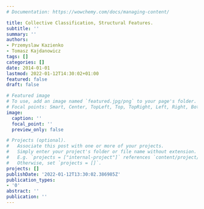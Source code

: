 ```yaml
---
# Documentation: https://wowchemy.com/docs/managing-content/

title: Collective Classification, Structural Features.
subtitle: ''
summary: ''
authors:
- Przemyslaw Kazienko
- Tomasz Kajdanowicz
tags: []
categories: []
date: 2014-01-01
lastmod: 2022-01-12T14:30:02+01:00
featured: false
draft: false

# Featured image
# To use, add an image named `featured.jpg/png` to your page's folder.
# Focal points: Smart, Center, TopLeft, Top, TopRight, Left, Right, BottomLeft, Bottom, BottomRight.
image:
  caption: ''
  focal_point: ''
  preview_only: false

# Projects (optional).
#   Associate this post with one or more of your projects.
#   Simply enter your project's folder or file name without extension.
#   E.g. `projects = ["internal-project"]` references `content/project/deep-learning/index.md`.
#   Otherwise, set `projects = []`.
projects: []
publishDate: '2022-01-12T13:30:02.386985Z'
publication_types:
- '0'
abstract: ''
publication: ''
---
```

